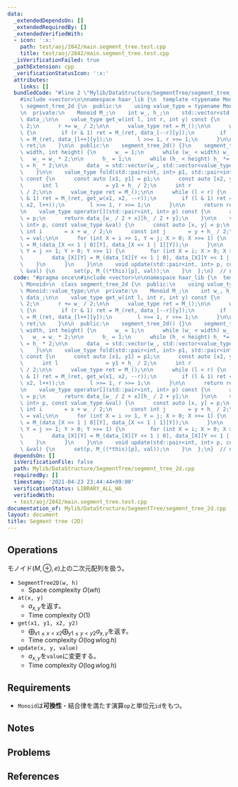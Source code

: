 ```yaml
---
data:
  _extendedDependsOn: []
  _extendedRequiredBy: []
  _extendedVerifiedWith:
  - icon: ':x:'
    path: test/aoj/2842/main.segment_tree.test.cpp
    title: test/aoj/2842/main.segment_tree.test.cpp
  _isVerificationFailed: true
  _pathExtension: cpp
  _verificationStatusIcon: ':x:'
  attributes:
    links: []
  bundledCode: "#line 2 \"Mylib/DataStructure/SegmentTree/segment_tree_2d.cpp\"\n\
    #include <vector>\n\nnamespace haar_lib {\n  template <typename Monoid>\n  class\
    \ segment_tree_2d {\n  public:\n    using value_type = typename Monoid::value_type;\n\
    \n  private:\n    Monoid M_;\n    int w_, h_;\n    std::vector<std::vector<value_type>>\
    \ data_;\n\n    value_type get_w(int l, int r, int y) const {\n      l += w_ /\
    \ 2;\n      r += w_ / 2;\n\n      value_type ret = M_();\n\n      while (l < r)\
    \ {\n        if (r & 1) ret = M_(ret, data_[--r][y]);\n        if (l & 1) ret\
    \ = M_(ret, data_[l++][y]);\n        l >>= 1, r >>= 1;\n      }\n\n      return\
    \ ret;\n    }\n\n  public:\n    segment_tree_2d() {}\n    segment_tree_2d(int\
    \ width, int height) {\n      w_ = 1;\n      while (w_ < width) w_ *= 2;\n   \
    \   w_ = w_ * 2;\n\n      h_ = 1;\n      while (h_ < height) h_ *= 2;\n      h_\
    \ = h_ * 2;\n\n      data_ = std::vector(w_, std::vector<value_type>(h_, M_()));\n\
    \    }\n\n    value_type fold(std::pair<int, int> p1, std::pair<int, int> p2)\
    \ const {\n      const auto [x1, y1] = p1;\n      const auto [x2, y2] = p2;\n\
    \      int l               = y1 + h_ / 2;\n      int r               = y2 + h_\
    \ / 2;\n\n      value_type ret = M_();\n\n      while (l < r) {\n        if (r\
    \ & 1) ret = M_(ret, get_w(x1, x2, --r));\n        if (l & 1) ret = M_(ret, get_w(x1,\
    \ x2, l++));\n        l >>= 1, r >>= 1;\n      }\n\n      return ret;\n    }\n\
    \n    value_type operator[](std::pair<int, int> p) const {\n      auto [x, y]\
    \ = p;\n      return data_[w_ / 2 + x][h_ / 2 + y];\n    }\n\n    void set(std::pair<int,\
    \ int> p, const value_type &val) {\n      const auto [x, y] = p;\n      const\
    \ int i       = x + w_ / 2;\n      const int j       = y + h_ / 2;\n\n      data_[i][j]\
    \ = val;\n\n      for (int X = i >> 1, Y = j; X > 0; X >>= 1) {\n        data_[X][Y]\
    \ = M_(data_[X << 1 | 0][Y], data_[X << 1 | 1][Y]);\n      }\n\n      for (int\
    \ Y = j >> 1; Y > 0; Y >>= 1) {\n        for (int X = i; X > 0; X >>= 1) {\n \
    \         data_[X][Y] = M_(data_[X][Y << 1 | 0], data_[X][Y << 1 | 1]);\n    \
    \    }\n      }\n    }\n\n    void update(std::pair<int, int> p, const value_type\
    \ &val) {\n      set(p, M_((*this)[p], val));\n    }\n  };\n}  // namespace haar_lib\n"
  code: "#pragma once\n#include <vector>\n\nnamespace haar_lib {\n  template <typename\
    \ Monoid>\n  class segment_tree_2d {\n  public:\n    using value_type = typename\
    \ Monoid::value_type;\n\n  private:\n    Monoid M_;\n    int w_, h_;\n    std::vector<std::vector<value_type>>\
    \ data_;\n\n    value_type get_w(int l, int r, int y) const {\n      l += w_ /\
    \ 2;\n      r += w_ / 2;\n\n      value_type ret = M_();\n\n      while (l < r)\
    \ {\n        if (r & 1) ret = M_(ret, data_[--r][y]);\n        if (l & 1) ret\
    \ = M_(ret, data_[l++][y]);\n        l >>= 1, r >>= 1;\n      }\n\n      return\
    \ ret;\n    }\n\n  public:\n    segment_tree_2d() {}\n    segment_tree_2d(int\
    \ width, int height) {\n      w_ = 1;\n      while (w_ < width) w_ *= 2;\n   \
    \   w_ = w_ * 2;\n\n      h_ = 1;\n      while (h_ < height) h_ *= 2;\n      h_\
    \ = h_ * 2;\n\n      data_ = std::vector(w_, std::vector<value_type>(h_, M_()));\n\
    \    }\n\n    value_type fold(std::pair<int, int> p1, std::pair<int, int> p2)\
    \ const {\n      const auto [x1, y1] = p1;\n      const auto [x2, y2] = p2;\n\
    \      int l               = y1 + h_ / 2;\n      int r               = y2 + h_\
    \ / 2;\n\n      value_type ret = M_();\n\n      while (l < r) {\n        if (r\
    \ & 1) ret = M_(ret, get_w(x1, x2, --r));\n        if (l & 1) ret = M_(ret, get_w(x1,\
    \ x2, l++));\n        l >>= 1, r >>= 1;\n      }\n\n      return ret;\n    }\n\
    \n    value_type operator[](std::pair<int, int> p) const {\n      auto [x, y]\
    \ = p;\n      return data_[w_ / 2 + x][h_ / 2 + y];\n    }\n\n    void set(std::pair<int,\
    \ int> p, const value_type &val) {\n      const auto [x, y] = p;\n      const\
    \ int i       = x + w_ / 2;\n      const int j       = y + h_ / 2;\n\n      data_[i][j]\
    \ = val;\n\n      for (int X = i >> 1, Y = j; X > 0; X >>= 1) {\n        data_[X][Y]\
    \ = M_(data_[X << 1 | 0][Y], data_[X << 1 | 1][Y]);\n      }\n\n      for (int\
    \ Y = j >> 1; Y > 0; Y >>= 1) {\n        for (int X = i; X > 0; X >>= 1) {\n \
    \         data_[X][Y] = M_(data_[X][Y << 1 | 0], data_[X][Y << 1 | 1]);\n    \
    \    }\n      }\n    }\n\n    void update(std::pair<int, int> p, const value_type\
    \ &val) {\n      set(p, M_((*this)[p], val));\n    }\n  };\n}  // namespace haar_lib\n"
  dependsOn: []
  isVerificationFile: false
  path: Mylib/DataStructure/SegmentTree/segment_tree_2d.cpp
  requiredBy: []
  timestamp: '2021-04-23 23:44:44+09:00'
  verificationStatus: LIBRARY_ALL_WA
  verifiedWith:
  - test/aoj/2842/main.segment_tree.test.cpp
documentation_of: Mylib/DataStructure/SegmentTree/segment_tree_2d.cpp
layout: document
title: Segment tree (2D)
---
```


## Operations
モノイド$(M, \oplus, e)$上の二次元配列を扱う。
- `SegmentTree2D(w, h)`
	- Space complexity $O(wh)$
- `at(x, y)`
	- $a_{x, y}$を返す。
    - Time complexity $O(1)$
- `get(x1, y1, x2, y2)`
	- $\bigoplus_{x1 \le x \lt x2}\bigoplus_{y1 \le y \lt y2} a_{x,y}$を返す。
	- Time complexity $O(\log w \log h)$
- `update(x, y, value)`
	- $a_{x, y}$を`value`に変更する。
	- Time complexity $O(\log w \log h)$

## Requirements

- `Monoid`は**可換性**・結合律を満たす演算`op`と単位元`id`をもつ。

## Notes

## Problems

## References

